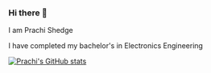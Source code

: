 ### Hi there 👋

I am Prachi Shedge

I have completed my bachelor's in Electronics Engineering

[![Prachi's GitHub stats](https://github-readme-stats.vercel.app/api?username=prachi558)](https://github.com/prachi558)





